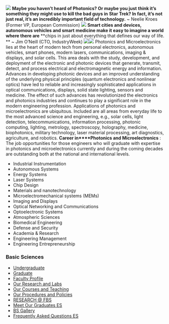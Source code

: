 ![](https://giki.edu.pk/wp-content/uploads/2021/10/1624885059_Photonic.jpg)
**Maybe you haven’t heard of Photonics? Or maybe you just**
**think it’s something they might use to kill the bad guys in**
**Star Trek? In fact, it’s not just real, it’s an incredibly**
**important field of technology.**
~ Neelie Kroes (Former VP, European Commission)
![](https://giki.edu.pk/wp-content/uploads/2021/10/1624885493_semi-conductor.jpg)
**Smart cities and devices, autonomous vehicles and smart**
**medicine make it easy to imagine a world where there are**
**chips in just about everything that defines our way of life.  
**
~ Jim O’Neill (CTO, IndustryWeek)
![](https://giki.edu.pk/fbs/fes-undergraduate/photonics/)![](https://giki.edu.pk/fbs/fes-undergraduate/photonics/)
Photonics and Microelectronics lies at the heart of modern tech from personal electronics, autonomous vehicles, smart phones, modern lasers, communications, imaging & displays, and solar cells. This area deals with the study, development, and deployment of the electronic and photonic devices that generate, transmit, detect, and process electrical and electromagnetic energy and information. Advances in developing photonic devices and an improved understanding of the underlying physical principles (quantum electronics and nonlinear optics) have led to reliable and increasingly sophisticated applications in optical communications, displays, solid state lighting, sensors and medicine. The effect of such advances has revolutionized the electronics and photonics industries and continues to play a significant role in the modern engineering profession.
Applications of photonics and microelectronics are ubiquitous. Included are all areas from everyday life to the most advanced science and engineering, e.g., solar cells, light detection, telecommunications, information processing, photonic computing, lighting, metrology, spectroscopy, holography, medicine, biophotonics, military technology, laser material processing, art diagnostics, agriculture, and robotics.
**Career in****Photonics and Microelectronics** :
The job opportunities for those engineers who will graduate with expertise in photonics and microelectronics currently and during the coming decades are outstanding both at the national and international levels.
  * Industrial Instrumentation
  * Autonomous Systems
  * Energy Systems
  * Laser Systems
  * Chip Design
  * Materials and nanotechnology
  * Microelectromechanical systems (MEMs)
  * Imaging and Displays
  * Optical Networking and Communications
  * Optoelectronic Systems
  * Atmospheric Sciences
  * Biomedical Engineering
  * Defense and Security
  * Academia & Research
  * Engineering Management
  * Engineering Entrepreneurship


### Basic Sciences
  * [Undergraduate](https://giki.edu.pk/fbs/fes-undergraduate/)
  * [Graduate](https://giki.edu.pk/fbs/fes-graduate/)
  * [Faculty Profile](https://giki.edu.pk/fbs/es-faculty-profile/)
  * [Our Research and Labs](https://giki.edu.pk/fes-labs-and-facilities/)
  * [Our Courses and Teaching](https://giki.edu.pk/our-courses-and-teaching/)
  * [Our Procedures and Policies](https://giki.edu.pk/our-procedures-and-policies/)
  * [RESEARCH @ FBS](https://giki.edu.pk/fbs/research-fes/)
  * [Meet Our Graduates ES](https://giki.edu.pk/meet-our-graduates-es/)
  * [BS Gallery](https://giki.edu.pk/fbs/es-gallery/)
  * [Frequently Asked Questions ES](https://giki.edu.pk/fbs/frequently-asked-questions-es/)


